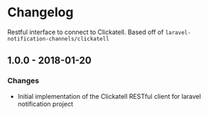 # Changelog

Restful interface to connect to Clickatell. Based off of `laravel-notification-channels/clickatell`

## 1.0.0 - 2018-01-20

### Changes

- Initial implementation of the Clickatell RESTful client for laravel notification project
